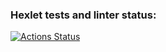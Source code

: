 ### Hexlet tests and linter status:
[![Actions Status](https://github.com/deva030988/frontend-project-44/actions/workflows/hexlet-check.yml/badge.svg)](https://github.com/deva030988/frontend-project-44/actions)